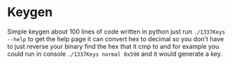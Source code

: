 # Keygen
Simple keygen about 100 lines of code written in python just run `./1337Keys --help` to get the help page it can convert hex to decimal so you don't have to just reverse your binary find the hex that it cmp to and for example you could run in console `./1337Keys normal 0x590` and it would generate a key.
